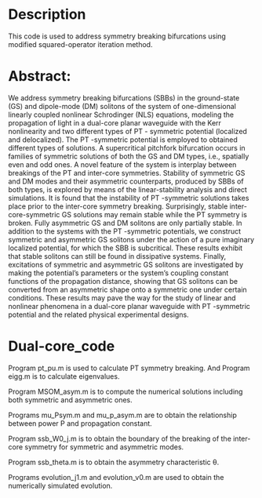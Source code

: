 

# Description
This code is used to address symmetry breaking bifurcations using modified squared-operator iteration method.

# Abstract:
We address symmetry breaking bifurcations (SBBs) in the ground-state (GS) and dipole-mode (DM)
solitons of the system of one-dimensional linearly coupled nonlinear Schrodinger (NLS) equations, modeling the
propagation of light in a dual-core planar waveguide with the Kerr nonlinearity and two different types of PT -
symmetric potential (localized and delocalized). The PT -symmetric potential is employed to obtained different
types of solutions. A supercritical pitchfork bifurcation occurs in families of symmetric solutions of both the GS
and DM types, i.e., spatially even and odd ones. A novel feature of the system is interplay between breakings of
the PT and inter-core symmetries. Stability of symmetric GS and DM modes and their asymmetric counterparts,
produced by SBBs of both types, is explored by means of the linear-stability analysis and direct simulations.
It is found that the instability of PT -symmetric solutions takes place prior to the inter-core symmetry breaking.
Surprisingly, stable inter-core-symmetric GS solutions may remain stable while the PT symmetry is broken. Fully
asymmetric GS and DM solitons are only partially stable. In addition to the systems with the PT -symmetric
potentials, we construct symmetric and asymmetric GS solitons under the action of a pure imaginary localized
potential, for which the SBB is subcritical. These results exhibit that stable solitons can still be found in dissipative
systems. Finally, excitations of symmetric and asymmetric GS solitons are investigated by making the potential’s
parameters or the system’s coupling constant functions of the propagation distance, showing that GS solitons can
be converted from an asymmetric shape onto a symmetric one under certain conditions. These results may pave
the way for the study of linear and nonlinear phenomena in a dual-core planar waveguide with PT -symmetric
potential and the related physical experimental designs.


# Dual-core_code

Program pt_pu.m is used to calculate PT symmetry breaking. And Program eigg.m is to calculate eigenvalues.

Program MSOM_asym.m is to compute the numerical solutions including both symmetric and asymmetric ones.

Programs mu_Psym.m and mu_p_asym.m are to obtain the relationship between power P and propagation constant.

Program ssb_W0_j.m is to obtain the boundary of the breaking of the inter-core symmetry for symmetric and asymmetric modes.

Program ssb_theta.m is to obtain the asymmetry characteristic θ.

Programs evolution_j1.m and evolution_v0.m are used to obtain the numerically simulated evolution.
